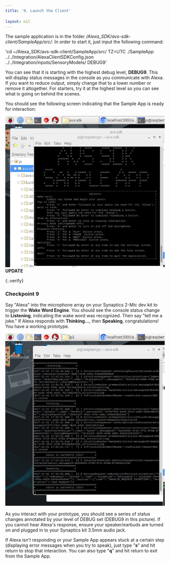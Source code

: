 ```yaml
---
title: '9. Launch the Client'

layout: nil
---
```



The sample application is in the folder */Alexa_SDK/avs-sdk-client/SampleApp/src/*. In order to start it, just input the following command:

'cd ~/Alexa_SDK/avs-sdk-client/SampleApp/src/
TZ=UTC ./SampleApp ../../Integration/AlexaClientSDKConfig.json 
../../Integration/inputs/SensoryModels/ DEBUG9'

You can see that it is starting with the highest debug level, **DEBUG9**.  This will display status messages in the console as you communicate with Alexa.  If you want to reduce output, simply change that to a lower number or remove it altogether. For starters, try it at the highest level so you can see what is going on behind the scenes.

You should see the following screen indicating that the Sample App is ready for interaction:

![app launched](../assets/app_launched.png)  **UPDATE**

{:.verify}
### Checkpoint 9

Say "Alexa" into the microphone array on your Synaptics 2-Mic dev kit to trigger the **Wake Word Engine**.   You should see the console status change to **Listening**, indicating the wake word was recognized.  Then say "tell me a joke." If Alexa responds with **Thinking...**, then **Speaking**, congratulations!  You have a working prototype.  

![app running](../assets/app_running.png)

As you interact with your prototype, you should see a series of status changes annotated by your level of DEBUG set (DEBUG9 in this picture).  If you cannot hear Alexa's response, ensure your speaker/earbuds are turned on and plugged in to your Synaptics kit 3.5mm audio jack.  

If Alexa isn't responding or your Sample App appears stuck at a certain step (displaying error messages when you try to speak), just type "**s**" and hit return to stop that interaction.  You can also type "**q**" and hit return to exit from the Sample App.
